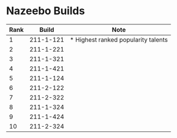 # Nazeebo Builds

Rank | Build     | Note
---- | -----     | ----
  1  | 211-1-121 | * Highest ranked popularity talents
  2  | 211-1-221 | 
  3  | 211-1-321 | 
  4  | 211-1-421 | 
  5  | 211-1-124 | 
  6  | 211-2-122 | 
  7  | 211-2-322 | 
  8  | 211-1-324 | 
  9  | 211-1-424 | 
  10 | 211-2-324 | 
